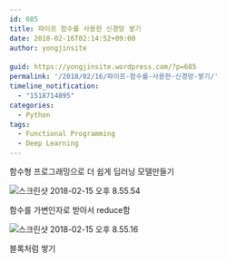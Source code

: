 ```yaml
---
id: 685
title: 파이프 함수를 사용한 신경망 쌓기
date: 2018-02-16T02:14:52+09:00
author: yongjinsite

guid: https://yongjinsite.wordpress.com/?p=685
permalink: '/2018/02/16/파이프-함수를-사용한-신경망-쌓기/'
timeline_notification:
  - "1518714895"
categories:
  - Python
tags:
  - Functional Programming
  - Deep Learning
---
```

함수형 프로그래밍으로 더 쉽게 딥러닝 모델만들기

<img class="alignnone size-full wp-image-684" src="https://raw.githubusercontent.com/16Yongjin/16Yongjin.github.io/master/wp-content/uploads/2018/02/e18489e185b3e1848fe185b3e18485e185b5e186abe18489e185a3e186ba-2018-02-15-e1848be185a9e18492e185ae-8-55-54.png" alt="스크린샷 2018-02-15 오후 8.55.54" width="1118" height="276" srcset="https://raw.githubusercontent.com/16Yongjin/16Yongjin.github.io/master/wp-content/uploads/2018/02/e18489e185b3e1848fe185b3e18485e185b5e186abe18489e185a3e186ba-2018-02-15-e1848be185a9e18492e185ae-8-55-54.png 1118w, https://raw.githubusercontent.com/16Yongjin/16Yongjin.github.io/master/wp-content/uploads/2018/02/e18489e185b3e1848fe185b3e18485e185b5e186abe18489e185a3e186ba-2018-02-15-e1848be185a9e18492e185ae-8-55-54-300x74.png 300w, https://raw.githubusercontent.com/16Yongjin/16Yongjin.github.io/master/wp-content/uploads/2018/02/e18489e185b3e1848fe185b3e18485e185b5e186abe18489e185a3e186ba-2018-02-15-e1848be185a9e18492e185ae-8-55-54-768x190.png 768w, https://raw.githubusercontent.com/16Yongjin/16Yongjin.github.io/master/wp-content/uploads/2018/02/e18489e185b3e1848fe185b3e18485e185b5e186abe18489e185a3e186ba-2018-02-15-e1848be185a9e18492e185ae-8-55-54-1024x253.png 1024w, https://raw.githubusercontent.com/16Yongjin/16Yongjin.github.io/master/wp-content/uploads/2018/02/e18489e185b3e1848fe185b3e18485e185b5e186abe18489e185a3e186ba-2018-02-15-e1848be185a9e18492e185ae-8-55-54-1000x247.png 1000w, https://raw.githubusercontent.com/16Yongjin/16Yongjin.github.io/master/wp-content/uploads/2018/02/e18489e185b3e1848fe185b3e18485e185b5e186abe18489e185a3e186ba-2018-02-15-e1848be185a9e18492e185ae-8-55-54-800x197.png 800w" sizes="(max-width: 1118px) 100vw, 1118px" />

함수를 가변인자로 받아서 reduce함

<img class="alignnone size-full wp-image-683" src="https://raw.githubusercontent.com/16Yongjin/16Yongjin.github.io/master/wp-content/uploads/2018/02/e18489e185b3e1848fe185b3e18485e185b5e186abe18489e185a3e186ba-2018-02-15-e1848be185a9e18492e185ae-8-55-16-e1518714628410.png" alt="스크린샷 2018-02-15 오후 8.55.16" width="1730" height="933" srcset="https://raw.githubusercontent.com/16Yongjin/16Yongjin.github.io/master/wp-content/uploads/2018/02/e18489e185b3e1848fe185b3e18485e185b5e186abe18489e185a3e186ba-2018-02-15-e1848be185a9e18492e185ae-8-55-16-e1518714628410.png 1730w, https://raw.githubusercontent.com/16Yongjin/16Yongjin.github.io/master/wp-content/uploads/2018/02/e18489e185b3e1848fe185b3e18485e185b5e186abe18489e185a3e186ba-2018-02-15-e1848be185a9e18492e185ae-8-55-16-e1518714628410-300x162.png 300w, https://raw.githubusercontent.com/16Yongjin/16Yongjin.github.io/master/wp-content/uploads/2018/02/e18489e185b3e1848fe185b3e18485e185b5e186abe18489e185a3e186ba-2018-02-15-e1848be185a9e18492e185ae-8-55-16-e1518714628410-768x414.png 768w, https://raw.githubusercontent.com/16Yongjin/16Yongjin.github.io/master/wp-content/uploads/2018/02/e18489e185b3e1848fe185b3e18485e185b5e186abe18489e185a3e186ba-2018-02-15-e1848be185a9e18492e185ae-8-55-16-e1518714628410-1024x552.png 1024w, https://raw.githubusercontent.com/16Yongjin/16Yongjin.github.io/master/wp-content/uploads/2018/02/e18489e185b3e1848fe185b3e18485e185b5e186abe18489e185a3e186ba-2018-02-15-e1848be185a9e18492e185ae-8-55-16-e1518714628410-1000x539.png 1000w, https://raw.githubusercontent.com/16Yongjin/16Yongjin.github.io/master/wp-content/uploads/2018/02/e18489e185b3e1848fe185b3e18485e185b5e186abe18489e185a3e186ba-2018-02-15-e1848be185a9e18492e185ae-8-55-16-e1518714628410-556x300.png 556w" sizes="(max-width: 1730px) 100vw, 1730px" /> 

블록처럼 쌓기